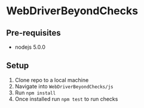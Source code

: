 # WebDriverBeyondChecks

## Pre-requisites

* nodejs 5.0.0

## Setup

1. Clone repo to a local machine
2. Navigate into ```WebDriverBeyondChecks/js```
3. Run ```npm install```
4. Once installed run ```npm test``` to run checks
